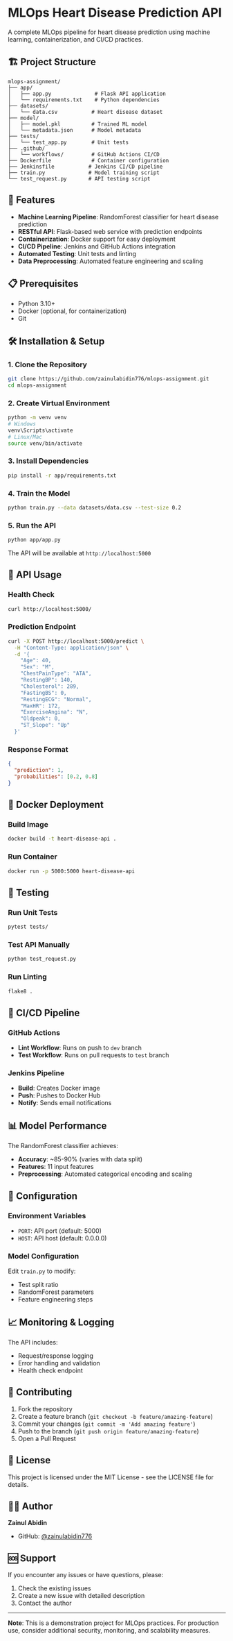 # MLOps Heart Disease Prediction API

A complete MLOps pipeline for heart disease prediction using machine learning, containerization, and CI/CD practices.

## 🏗️ Project Structure

```
mlops-assignment/
├── app/
│   ├── app.py              # Flask API application
│   └── requirements.txt    # Python dependencies
├── datasets/
│   └── data.csv           # Heart disease dataset
├── model/
│   ├── model.pkl          # Trained ML model
│   └── metadata.json      # Model metadata
├── tests/
│   └── test_app.py        # Unit tests
├── .github/
│   └── workflows/         # GitHub Actions CI/CD
├── Dockerfile             # Container configuration
├── Jenkinsfile           # Jenkins CI/CD pipeline
├── train.py              # Model training script
└── test_request.py       # API testing script
```

## 🚀 Features

- **Machine Learning Pipeline**: RandomForest classifier for heart disease prediction
- **RESTful API**: Flask-based web service with prediction endpoints
- **Containerization**: Docker support for easy deployment
- **CI/CD Pipeline**: Jenkins and GitHub Actions integration
- **Automated Testing**: Unit tests and linting
- **Data Preprocessing**: Automated feature engineering and scaling

## 📋 Prerequisites

- Python 3.10+
- Docker (optional, for containerization)
- Git

## 🛠️ Installation & Setup

### 1. Clone the Repository
```bash
git clone https://github.com/zainulabidin776/mlops-assignment.git
cd mlops-assignment
```

### 2. Create Virtual Environment
```bash
python -m venv venv
# Windows
venv\Scripts\activate
# Linux/Mac
source venv/bin/activate
```

### 3. Install Dependencies
```bash
pip install -r app/requirements.txt
```

### 4. Train the Model
```bash
python train.py --data datasets/data.csv --test-size 0.2
```

### 5. Run the API
```bash
python app/app.py
```

The API will be available at `http://localhost:5000`

## 🔧 API Usage

### Health Check
```bash
curl http://localhost:5000/
```

### Prediction Endpoint
```bash
curl -X POST http://localhost:5000/predict \
  -H "Content-Type: application/json" \
  -d '{
    "Age": 40,
    "Sex": "M",
    "ChestPainType": "ATA",
    "RestingBP": 140,
    "Cholesterol": 289,
    "FastingBS": 0,
    "RestingECG": "Normal",
    "MaxHR": 172,
    "ExerciseAngina": "N",
    "Oldpeak": 0,
    "ST_Slope": "Up"
  }'
```

### Response Format
```json
{
  "prediction": 1,
  "probabilities": [0.2, 0.8]
}
```

## 🐳 Docker Deployment

### Build Image
```bash
docker build -t heart-disease-api .
```

### Run Container
```bash
docker run -p 5000:5000 heart-disease-api
```

## 🧪 Testing

### Run Unit Tests
```bash
pytest tests/
```

### Test API Manually
```bash
python test_request.py
```

### Run Linting
```bash
flake8 .
```

## 🔄 CI/CD Pipeline

### GitHub Actions
- **Lint Workflow**: Runs on push to `dev` branch
- **Test Workflow**: Runs on pull requests to `test` branch

### Jenkins Pipeline
- **Build**: Creates Docker image
- **Push**: Pushes to Docker Hub
- **Notify**: Sends email notifications

## 📊 Model Performance

The RandomForest classifier achieves:
- **Accuracy**: ~85-90% (varies with data split)
- **Features**: 11 input features
- **Preprocessing**: Automated categorical encoding and scaling

## 🔧 Configuration

### Environment Variables
- `PORT`: API port (default: 5000)
- `HOST`: API host (default: 0.0.0.0)

### Model Configuration
Edit `train.py` to modify:
- Test split ratio
- RandomForest parameters
- Feature engineering steps

## 📈 Monitoring & Logging

The API includes:
- Request/response logging
- Error handling and validation
- Health check endpoint

## 🤝 Contributing

1. Fork the repository
2. Create a feature branch (`git checkout -b feature/amazing-feature`)
3. Commit your changes (`git commit -m 'Add amazing feature'`)
4. Push to the branch (`git push origin feature/amazing-feature`)
5. Open a Pull Request

## 📝 License

This project is licensed under the MIT License - see the LICENSE file for details.

## 👨‍💻 Author

**Zainul Abidin**
- GitHub: [@zainulabidin776](https://github.com/zainulabidin776)

## 🆘 Support

If you encounter any issues or have questions, please:
1. Check the existing issues
2. Create a new issue with detailed description
3. Contact the author

---

**Note**: This is a demonstration project for MLOps practices. For production use, consider additional security, monitoring, and scalability measures.

